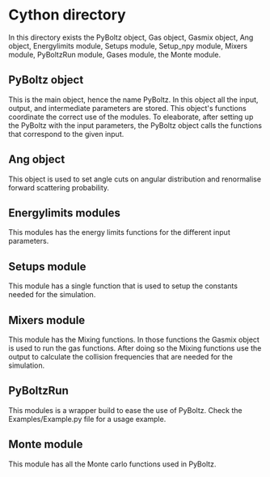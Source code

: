 # Cython directory

In this directory exists the PyBoltz object, Gas object, Gasmix object, Ang object, Energylimits module, Setups module, Setup_npy module, Mixers module, PyBoltzRun module, Gases module, the Monte module.

## PyBoltz object

This is the main object, hence the name PyBoltz. In this object all the input, output, and intermediate parameters are stored. This object's functions coordinate the correct use of the modules. To eleaborate, after setting up the PyBoltz with the input parameters, the PyBoltz object calls the functions that correspond to the given input.

## Ang object

This object is used to set angle cuts on angular distribution and renormalise forward scattering probability.

## Energylimits modules 

This modules has the energy limits functions for the different input parameters. 

## Setups module
This module has a single function that is used to setup the constants needed for the simulation. 

## Mixers module 
This module has the Mixing functions. In those functions the Gasmix object is used to run the gas functions. After doing so the Mixing functions use the output to calculate the collision frequencies that are needed for the simulation.

## PyBoltzRun
This modules is a wrapper build to ease the use of PyBoltz. Check the Examples/Example.py file for a usage example.

## Monte module 

This module has all the Monte carlo functions used in PyBoltz.
